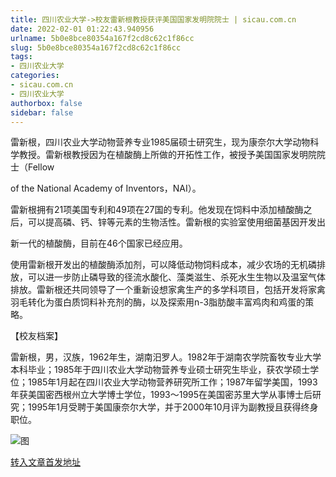 ```yaml
---
title: 四川农业大学->校友雷新根教授获评美国国家发明院院士 | sicau.com.cn
date: 2022-02-01 01:22:43.940956
urlname: 5b0e8bce80354a167f2cd8c62c1f86cc
slug: 5b0e8bce80354a167f2cd8c62c1f86cc
tags: 
- 四川农业大学
categories:
- sicau.com.cn
- 四川农业大学
authorbox: false
sidebar: false
---
```

雷新根，四川农业大学动物营养专业1985届硕士研究生，现为康奈尔大学动物科学教授。雷新根教授因为在植酸酶上所做的开拓性工作，被授予美国国家发明院院士（Fellow

of the National Academy of Inventors，NAI）。

雷新根拥有21项美国专利和49项在27国的专利。他发现在饲料中添加植酸酶之后，可以提高磷、钙、锌等元素的生物活性。雷新根的实验室使用细菌基因开发出
<!--more-->
新一代的植酸酶，目前在46个国家已经应用。

使用雷新根开发出的植酸酶添加剂，可以降低动物饲料成本，减少农场的无机磷排放，可以进一步防止磷导致的径流水酸化、藻类滋生、杀死水生生物以及温室气体排放。雷新根还共同领导了一个重新设想家禽生产的多学科项目，包括开发将家禽羽毛转化为蛋白质饲料补充剂的酶，以及探索用n-3脂肪酸丰富鸡肉和鸡蛋的策略。

【校友档案】

雷新根，男，汉族，1962年生，湖南汨罗人。1982年于湖南农学院畜牧专业大学本科毕业；1985年于四川农业大学动物营养专业硕士研究生毕业，获农学硕士学位；1985年1月起在四川农业大学动物营养研究所工作；1987年留学美国，1993年获美国密西根州立大学博士学位，1993～1995在美国密苏里大学从事博士后研究；1995年1月受聘于美国康奈尔大学，并于2000年10月评为副教授且获得终身职位。

![图](https://news.sicau.edu.cn/__local/B/F3/93/AA0788271AACA7CE570BA12182D_4DE3D97B_AED79.png)

[转入文章首发地址](https://news.sicau.edu.cn/info/1135/66540.htm)
